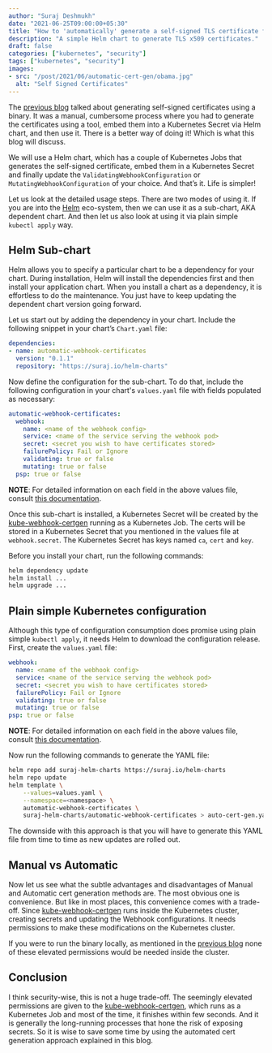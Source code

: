 ```yaml
---
author: "Suraj Deshmukh"
date: "2021-06-25T09:00:00+05:30"
title: "How to 'automatically' generate a self-signed TLS certificate for Kubernetes Admission Webhook Servers?"
description: "A simple Helm chart to generate TLS x509 certificates."
draft: false
categories: ["kubernetes", "security"]
tags: ["kubernetes", "security"]
images:
- src: "/post/2021/06/automatic-cert-gen/obama.jpg"
  alt: "Self Signed Certificates"
---
```


The [previous blog](https://suraj.io/post/2021/05/self-sign-k8s-cert/) talked about generating self-signed certificates using a binary. It was a manual, cumbersome process where you had to generate the certificates using a tool, embed them into a Kubernetes Secret via Helm chart, and then use it. There is a better way of doing it! Which is what this blog will discuss.

We will use a Helm chart, which has a couple of Kubernetes Jobs that generates the self-signed certificate, embed them in a Kubernetes Secret and finally update the `ValidatingWebhookConfiguration` or `MutatingWebhookConfiguration` of your choice. And that’s it. Life is simpler!

Let us look at the detailed usage steps. There are two modes of using it. If you are into the [Helm](https://helm.sh/) eco-system, then we can use it as a sub-chart, AKA dependent chart. And then let us also look at using it via plain simple `kubectl apply` way.

## Helm Sub-chart

Helm allows you to specify a particular chart to be a dependency for your chart. During installation, Helm will install the dependencies first and then install your application chart. When you install a chart as a dependency, it is effortless to do the maintenance. You just have to keep updating the dependent chart version going forward.

Let us start out by adding the dependency in your chart. Include the following snippet in your chart’s `Chart.yaml` file:

```yaml
dependencies:
- name: automatic-webhook-certificates
  version: "0.1.1"
  repository: "https://suraj.io/helm-charts"
```

Now define the configuration for the sub-chart. To do that, include the following configuration in your chart's `values.yaml` file with fields populated as necessary:

```yaml
automatic-webhook-certificates:
  webhook:
    name: <name of the webhook config>
    service: <name of the service serving the webhook pod>
    secret: <secret you wish to have certificates stored>
    failurePolicy: Fail or Ignore
    validating: true or false
    mutating: true or false
  psp: true or false
```

**NOTE**: For detailed information on each field in the above values file, consult [this documentation](https://github.com/surajssd/helm-charts/tree/main/charts/automatic-webhook-certificates).

Once this sub-chart is installed, a Kubernetes Secret will be created by the [kube-webhook-certgen](https://github.com/jet/kube-webhook-certgen) running as a Kubernetes Job. The certs will be stored in a Kubernetes Secret that you mentioned in the values file at `webhook.secret`. The Kubernetes Secret has keys named `ca`, `cert` and `key`.

Before you install your chart, run the following commands:

```bash
helm dependency update
helm install ...
helm upgrade ...
```

## Plain simple Kubernetes configuration

Although this type of configuration consumption does promise using plain simple `kubectl apply`, it needs Helm to download the configuration release. First, create the `values.yaml` file:

```yaml
webhook:
  name: <name of the webhook config>
  service: <name of the service serving the webhook pod>
  secret: <secret you wish to have certificates stored>
  failurePolicy: Fail or Ignore
  validating: true or false
  mutating: true or false
psp: true or false
```

**NOTE**: For detailed information on each field in the above values file, consult [this documentation](https://github.com/surajssd/helm-charts/tree/main/charts/automatic-webhook-certificates).

Now run the following commands to generate the YAML file:

```bash
helm repo add suraj-helm-charts https://suraj.io/helm-charts
helm repo update
helm template \
    --values=values.yaml \
    --namespace=<namespace> \
    automatic-webhook-certificates \
    suraj-helm-charts/automatic-webhook-certificates > auto-cert-gen.yaml
```

The downside with this approach is that you will have to generate this YAML file from time to time as new updates are rolled out.

## Manual vs Automatic

Now let us see what the subtle advantages and disadvantages of Manual and Automatic cert generation methods are. The most obvious one is convenience. But like in most places, this convenience comes with a trade-off. Since [kube-webhook-certgen](https://github.com/jet/kube-webhook-certgen) runs inside the Kubernetes cluster, creating secrets and updating the Webhook configurations. It needs permissions to make these modifications on the Kubernetes cluster.

If you were to run the binary locally, as mentioned in the [previous blog](https://suraj.io/post/2021/05/self-sign-k8s-cert/) none of these elevated permissions would be needed inside the cluster.

## Conclusion

I think security-wise, this is not a huge trade-off. The seemingly elevated permissions are given to the [kube-webhook-certgen](https://github.com/jet/kube-webhook-certgen), which runs as a Kubernetes Job and most of the time, it finishes within few seconds. And it is generally the long-running processes that hone the risk of exposing secrets. So it is wise to save some time by using the automated cert generation approach explained in this blog.
